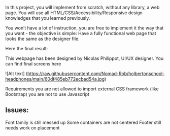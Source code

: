In this project, you will implement from scratch, without any library, a web page. You will use all HTML/CSS/Accessibility/Responsive design knowledges that you learned previously.

You won’t have a lot of instruction, you are free to implement it the way that you want - the objective is simple: Have a fully functional web page that looks the same as the designer file.

Here the final result:



This webpage has been designed by Nicolas Philippot, UI/UX designer. You can find final screens here

![Alt text] (https://raw.githubusercontent.com/Nomad-Rob/holbertonschool-headphones/main/60df485eb772ecbad54a.jpg)

Requirements
you are not allowed to import external CSS framework (like Bootstrap)
you are not to use Javascript


## Issues:

Font family is still messed up
Some containers are not centered
Footer still needs work on placement
